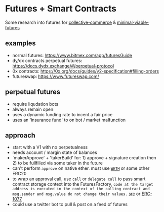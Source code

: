 # Futures + Smart Contracts

Some research into futures for [collective-commerce](https://github.com/prm3theus/p2p-notes-discovery/blob/master/EXPERIMENT.md) & [minimal-viable-futures](https://github.com/prm3theus/minimal-viable-eth-futures)

## examples
- normal futures: https://www.bitmex.com/app/futuresGuide
- dy/dx contracts perpetual futures: https://docs.dydx.exchange/#/perpetual-protocol
- 0x contracts: https://0x.org/docs/guides/v2-specification#filling-orders
- futureswap: https://www.futureswap.com/

## perpetual futures
- require liqudation bots
- always remain open
- uses a dynamic funding rate to incent a fair price
- uses an 'insurance fund' to on bot / market malfunction

## approach
- start with a V1 with no perpetualness
- needs account / margin state of balances
- 'makerApprove' + 'takerBuild' for: 1) approve + signature creation then 2) to be fullfilled via some taker in the future
- can't perform `approve` on native ether. must use [`WETH`](https://weth.io/) or some other ERC20
- to wrap an approval call, use `call` or `delegate call` to pass smart contract storage context into the FuturesFactory, `code at the target address is executed in the context of the calling contract and msg.sender and msg.value do not change their values.` [src](https://solidity.readthedocs.io/en/v0.4.21/introduction-to-smart-contracts.html#delegatecall-callcode-and-libraries) or [ERC-1077](https://github.com/PhABC/erc1077-implementation)
- could use a twitter bot to pull & post on a feed of futures

